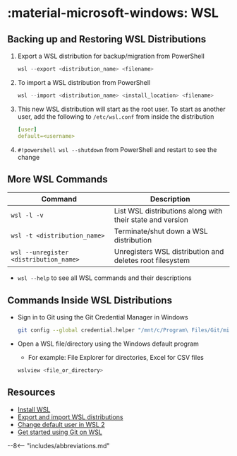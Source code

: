 # :material-microsoft-windows: WSL

## Backing up and Restoring WSL Distributions

1. Export a WSL distribution for backup/migration from PowerShell

    ``` powershell
    wsl --export <distribution_name> <filename>
    ```

2. To import a WSL distribution from PowerShell

    ``` powershell
    wsl --import <distribution_name> <install_location> <filename>
    ```

3. This new WSL distribution will start as the root user. To start as another user, add the following to `/etc/wsl.conf` from inside the distribution

    ``` yaml linenums="1" title="wsl.conf"
    [user]
    default=<username>
    ```

4. `#!powershell wsl --shutdown` from PowerShell and restart to see the change

## More WSL Commands

| Command | Description |
| ------- | ----------- |
| `wsl -l -v` | List WSL distributions along with their state and version |
| `wsl -t <distribution_name>` | Terminate/shut down a WSL distribution |
| `wsl --unregister <distribution_name>` | Unregisters WSL distribution and deletes root filesystem |

- `wsl --help` to see all WSL commands and their descriptions

## Commands Inside WSL Distributions

- Sign in to Git using the Git Credential Manager in Windows

    ``` sh
    git config --global credential.helper "/mnt/c/Program\ Files/Git/mingw64/libexec/git-core/git-credential-manager-core.exe"
    ```

- Open a WSL file/directory using the Windows default program
    - For example: File Explorer for directories, Excel for CSV files

    ``` sh
    wslview <file_or_directory>
    ```

## Resources

- [Install WSL](https://docs.microsoft.com/en-us/windows/wsl/install)
- [Export and import WSL distributions](https://winaero.com/export-import-wsl-linux-distro-windows-10/)
- [Change default user in WSL 2](https://github.com/microsoft/WSL/issues/4276#issuecomment-553367389)
- [Get started using Git on WSL](https://docs.microsoft.com/en-us/windows/wsl/tutorials/wsl-git)

--8<-- "includes/abbreviations.md"
